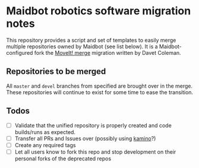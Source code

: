 # Maidbot robotics software migration notes

This repository provides a script and set of templates to easily merge multiple repositories owned by Maidbot (see list below). It is a Maidbot-configured fork the [MoveIt! merge](https://github.com/davetcoleman/moveit_merge/#merge-method) migration written by Davet Coleman.

## Repositories to be merged
All `master` and `devel` branches from specified are brought over in the merge. These repositories will continue to exist for some time to ease the transition.

## Todos

  - [ ] Validate that the unified repository is properly created and code builds/runs as expected.
  - [ ] Transfer all PRs and Issues over (possibly using [kamino](https://github.com/gatewayapps/kamino)?)
  - [ ] Create any required tags
  - [ ] Let all users know to fork this repo and stop development on their personal forks of the deprecated repos
